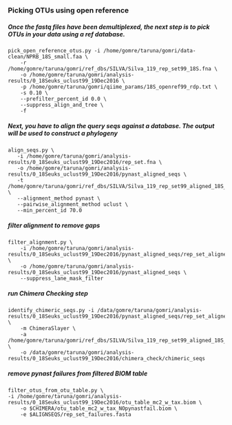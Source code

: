### Picking OTUs using open reference

##### Once the fastq files have been demultiplexed, the next step is to pick OTUs in your data using a ref database. 

```
pick_open_reference_otus.py -i /home/gomre/taruna/gomri/data-clean/NPRB_18S_small.faa \
	-r /home/gomre/taruna/gomri/ref_dbs/SILVA/Silva_119_rep_set99_18S.fna \
	-o /home/gomre/taruna/gomri/analysis-results/0_18Seuks_uclust99_19Dec2016 \
	-p /home/gomre/taruna/gomri/qiime_params/18S_openref99_rdp.txt \
	-s 0.10 \
	--prefilter_percent_id 0.0 \
	--suppress_align_and_tree \
	-f
```

##### Next, you have to align the query seqs against a database. The output will be used to construct a phylogeny
 
 ```
align_seqs.py \
 	-i /home/gomre/taruna/gomri/analysis-results/0_18Seuks_uclust99_19Dec2016/rep_set.fna \
 	-o /home/gomre/taruna/gomri/analysis-results/0_18Seuks_uclust99_19Dec2016/pynast_aligned_seqs \
 	-t /home/gomre/taruna/gomri/ref_dbs/SILVA/Silva_119_rep_set99_aligned_18S_only.fna \
 	--alignment_method pynast \
	--pairwise_alignment_method uclust \
	--min_percent_id 70.0 
 ```
 
 
##### filter alignment to remove gaps
```
filter_alignment.py \
	-i /home/gomre/taruna/gomri/analysis-results/0_18Seuks_uclust99_19Dec2016/pynast_aligned_seqs/rep_set_aligned.fasta \
	-o /home/gomre/taruna/gomri/analysis-results/0_18Seuks_uclust99_19Dec2016/pynast_aligned_seqs \
	--suppress_lane_mask_filter
```


##### run Chimera Checking step
```
identify_chimeric_seqs.py -i /data/gomre/taruna/gomri/analysis-results/0_18Seuks_uclust99_19Dec2016/pynast_aligned_seqs/rep_set_aligned.fasta \
	-m ChimeraSlayer \
	-a /home/gomre/taruna/gomri/ref_dbs/SILVA/Silva_119_rep_set99_aligned_18S_only.fna \
	-o /data/gomre/taruna/gomri/analysis-results/0_18Seuks_uclust99_19Dec2016/chimera_check/chimeric_seqs 

```
##### remove pynast failures from filtered BIOM table
```
filter_otus_from_otu_table.py \
-i /home/gomre/taruna/gomri/analysis-results/0_18Seuks_uclust99_19Dec2016/otu_table_mc2_w_tax.biom \
	-o $CHIMERA/otu_table_mc2_w_tax_NOpynastfail.biom \
	-e $ALIGNSEQS/rep_set_failures.fasta
```
 